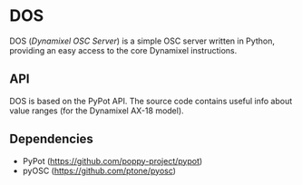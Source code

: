 # DOS

DOS (*Dynamixel OSC Server*) is a simple OSC server written in Python, providing an easy access to the core Dynamixel instructions.

## API

DOS is based on the PyPot API. The source code contains useful info about value ranges (for the Dynamixel AX-18 model).

## Dependencies

- PyPot (https://github.com/poppy-project/pypot)
- pyOSC (https://github.com/ptone/pyosc)